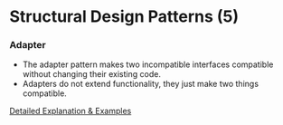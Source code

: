 # Structural Design Patterns (5)

### Adapter
* The adapter pattern makes two incompatible interfaces compatible without changing their existing code.
* Adapters do not extend functionality, they just make two things compatible.

[Detailed Explanation & Examples](https://github.com/Iretha/ebook-design-patterns/blob/master/src/com/smdev/gof/structural/adapter)

